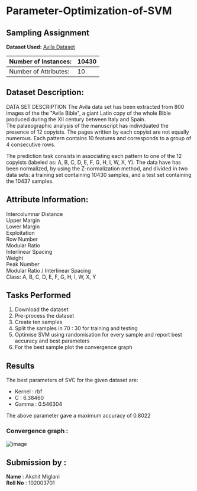 # Parameter-Optimization-of-SVM
## Sampling Assignment

**Dataset Used:** [Avila Dataset](https://archive.ics.uci.edu/ml/datasets/Avila)

| Number of Instances:  | 10430 |
|-----------------------|--------|
| Number of Attributes: | 10     |

## Dataset Description:
DATA SET DESCRIPTION 
The Avila data set has been extracted from 800 images of the the "Avila Bible", a giant Latin copy of the whole Bible produced during the XII century between Italy and Spain.  
The palaeographic analysis of the  manuscript has  individuated the presence of 12 copyists. The pages written by each copyist are not equally numerous. 
Each pattern contains 10 features and corresponds to a group of 4 consecutive rows.

The prediction task consists in associating each pattern to one of the 12 copyists (labeled as: A, B, C, D, E, F, G, H, I, W, X, Y).
The data have has been normalized, by using the Z-normalization method, and divided in two data sets: a training set containing 10430 samples, and a test set  containing the 10437 samples.

## Attribute Information:
    
Intercolumnar Distance<br> 
Upper Margin<br>
Lower Margin<br>
Exploitation<br>
Row Number<br>
Modular Ratio<br>
Interlinear Spacing<br> 
Weight<br>
Peak Number<br> 
Modular Ratio / Interlinear Spacing<br>
Class: A, B, C, D, E, F, G, H, I, W, X, Y<br>

## Tasks Performed
1. Download the dataset
2. Pre-process the dataset
3. Create ten samples 
4. Split the samples in  70 : 30 for training and testing
5. Optimise SVM using randomisation for every sample and report best accuracy and best parameters
6. For the best sample plot the convergence graph


## Results

The best parameters of SVC for the given dataset are:
- Kernel : rbf
- C : 6.38460 
- Gamma : 0.546304    

The above parameter gave a maximum accuracy of 0.8022

### Convergence graph  : 

![image](https://user-images.githubusercontent.com/79537031/233198251-cdf03b48-a5e2-4012-bc1f-ed98b514241c.png)





## Submission by :
**Name** : Akshit Miglani
<br>
**Roll No** : 102003701


